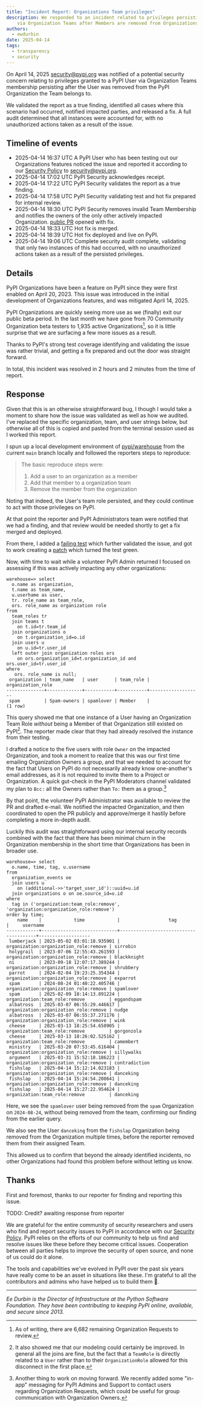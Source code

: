 ```yaml
---
title: "Incident Report: Organizations Team privileges"
description: We responded to an incident related to privileges persisting
    via Organization Teams after Members are removed from Organizations.
authors:
  - ewdurbin
date: 2025-04-14
tags:
  - transparency
  - security
---
```


On April 14, 2025 <security@pypi.org> was notified of a potential security concern
relating to privileges granted to a PyPI User via Organization Teams membership
persisting after the User was removed from the PyPI Organization the Team belongs to.

We validated the report as a true finding, identified all cases where this scenario
had occurred, notified impacted parties, and released a fix.
A full audit determined that all instances were accounted for,
with no unauthorized actions taken as a result of the issue.

<!-- more -->

## Timeline of events

- 2025-04-14 16:37 UTC
    A PyPI User who has been testing out our Organizations features noticed the issue
    and reported it according to our [Security Policy](https://pypi.org/security/)
    to <security@pypi.org>.
- 2025-04-14 17:02 UTC
    PyPI Security acknowledges receipt.
- 2025-04-14 17:22 UTC
    PyPI Security validates the report as a true finding.
- 2025-04-14 17:58 UTC
    PyPI Security validating test and hot fix prepared for internal review.
- 2025-04-14 18:30 UTC
    PyPI Security removes invalid Team Membership and notifies the owners of the only
    other actively impacted Organization.
    [public PR](https://github.com/pypi/warehouse/pull/17957) opened with fix.
- 2025-04-14 18:33 UTC
    Hot fix is merged.
- 2025-04-14 18:39 UTC
    Hot fix deployed and live on PyPI.
- 2025-04-14 19:06 UTC
    Complete security audit complete, validating that only two instances of this had
    occurred, with no unauthorized actions taken as a result of the persisted
    privileges.

## Details

PyPI Organizations have been a feature on PyPI since they were first enabled
on April 20, 2023.
This issue was introduced in the initial development of Organizations features,
and was mitigated April 14, 2025.

PyPI Organizations are quickly seeing more use as we (finally) exit our public beta
period. In the last month we have gone from 70 Community Organization beta testers
to 1,935 active Organizations[^1], so it is little surprise that we are surfacing a few
more issues as a result.

Thanks to PyPI's strong test coverage identifying and validating the issue was rather
trivial, and getting a fix prepared and out the door was straight forward.

In total, this incident was resolved in 2 hours and 2 minutes from the time of report.

## Response

Given that this is an otherwise straightforward bug, I though I would take a moment
to share how the issue was validated as well as how we audited.
I've replaced the specific organization, team, and user strings below,
but otherwise all of this is copied and pasted from the terminal session used
as I worked this report.

I spun up a local development environment of
[pypi/warehouse](https://github.com/pypi/warehouse)
from the current `main` branch locally and followed the reporters steps to reproduce:

> The basic reproduce steps were:
> 
> 1. Add a user to an organization as a member
> 2. Add that member to a organization team
> 3. Remove the member from the organization

Noting that indeed, the User's team role persisted, and they could continue to act
with those privileges on PyPI.

At that point the reporter and PyPI Administrators team were notified that we had a
finding, and that review would be needed shortly to get a fix merged and deployed.

From there, I added a
[failing test](https://github.com/pypi/warehouse/pull/17957/commits/33707f0ad72e4d2efacf85fd0488e0c42fca47e6)
which further validated the issue, and got to work creating a
[patch](https://github.com/pypi/warehouse/pull/17957/commits/34a40178ee7d0e048e45867a9d8f76497f68da8c)
which turned the test green.

Now, with time to wait while a volunteer PyPI Admin returned I focused on assessing
if this was actively impacting any other organizations:

```
warehouse=> select
  o.name as organization,
  t.name as team_name,
  u.userhame as user,
  tr. role_name as team_role,
  ors. role_name as organization role
from
  team_roles tr
  join teams t
    on t.id=tr.team_id
  join organizations o
    on t.organization_id=o.id
  join users u
    on u.id=tr.user_id
  left outer join organization roles ors
    on ors.organization_id=t.organization_id and ors.user_id=tr.user_id
where
   ors. role_name is null;
 organization | team_name   | user      | team_role | organization_role
--------------+-------------+-----------+-----------+-------------------
 spam         | Spam-owners | spamlover | Member    | 
(1 row)
```

This query showed me that one instance of a User having an Organization Team Role
_without_ being a Member of that Organization still existed on PyPI[^2].
The reporter made clear that they had already resolved the instance from their testing.

I drafted a notice to the five users with role `Owner` on the impacted Organization, 
and took a moment to realize that this was our first time emailing Organization
Owners a group, and that we needed to account for the fact that Users on PyPI
do not necessarily already know one-another's email addresses, as it is not required
to invite them to a Project or Organization. A quick gut-check in the PyPI Moderators
channel validated my plan to `Bcc:` all the Owners rather than `To:` them as a
group.[^3]

By that point, the volunteer PyPI Administrator was available to review the PR and
drafted e-mail. We notified the impacted Organization, and then coordinated to
open the PR publicly and approve/merge it hastily before completing a more in-depth
audit.

Luckily this audit was straightforward using our internal security records
combined with the fact that there has been minimal churn in the Organization membership
in the short time that Organizations has been in broader use.

```
warehouse=> select
  o.name, time, tag, u.username
from
  organization_events oe
  join users u
    on (additional->>'target_user_id')::uuid=u.id
  join organizations o on oe.source_id=o.id
where
  tag in ('organization:team_role:remove', 'organization:organization_role:remove')
order by time;
    name    |            time            |                  tag                  |     username      
------------+----------------------------+---------------------------------------+-------------------
 lumberjack | 2023-05-02 03:01:18.935901 | organization:organization_role:remove | sirrobin
 holygrail  | 2023-07-06 12:55:43.261593 | organization:organization_role:remove | blackknight
 ni         | 2023-09-18 12:07:17.389244 | organization:organization_role:remove | shrubbery
 parrot     | 2024-02-04 19:23:25.354344 | organization:organization_role:remove | exparrot
 spam       | 2024-08-24 01:40:22.405746 | organization:organization_role:remove | spamlover
 spam       | 2025-02-09 18:14:13.891224 | organization:team_role:remove         | eggandspam
 albatross  | 2025-03-07 06:55:29.446617 | organization:organization_role:remove | nudge
 albatross  | 2025-03-07 06:55:37.271176 | organization:organization_role:remove | wink
 cheese     | 2025-03-13 18:25:54.650905 | organization:team_role:remove         | gorgonzola
 cheese     | 2025-03-13 18:26:02.525162 | organization:team_role:remove         | camembert
 ministry   | 2025-03-20 07:53:45.616404 | organization:organization_role:remove | sillywalks
 argument   | 2025-03-31 15:52:18.186223 | organization:organization_role:remove | contradiction
 fishslap   | 2025-04-14 15:12:14.023183 | organization:organization_role:remove | danceking
 fishslap   | 2025-04-14 15:24:54.208641 | organization:organization_role:remove | danceking
 fishslap   | 2025-04-14 15:27:22.954624 | organization:team_role:remove         | danceking
```

Here, we see the `spamlover` user being removed from the `spam` Organization
on `2024-08-24`, without being removed from the team, confirming our finding from the
earlier query.

We also see the User `danceking` from the `fishslap` Organization being removed from
the Organization multiple times, before the reporter removed them from their assigned
Team.

This allowed us to confirm that beyond the already identified incidents,
no other Organizations had found this problem before without letting us know.

## Thanks

First and foremost, thanks to our reporter for finding and reporting this issue.

TODO: Credit? awaiting response from reporter

We are grateful for the entire community of security researchers and users who
find and report security issues to PyPI in accordance with our
[Security Policy](https://pypi.org/security/).
PyPI relies on the efforts of our community to help us find and resolve issues like
these before they become critical issues.
Cooperation between all parties helps to improve the security of open source,
and none of us could do it alone.

The tools and capabilities we've evolved in PyPI over the past six years have really
come to be an asset in situations like these. I'm grateful to all the contributors
and admins who have helped us to build them 💜.

---

_Ee Durbin is the Director of Infrastructure at
the Python Software Foundation.
They have been contributing to keeping PyPI online, available, and
secure since 2013._

[^1]:
    As of writing, there are 6,682 remaining Organization Requests to review.

[^2]:
    It also showed me that our modeling could certainly be improved.
    In general all the joins are fine, but the fact that a `TeamRole` is directly
    related to a `User` rather than to their `OrganizationRole` allowed for this
    disconnect in the first place.

[^3]:
    Another thing to work on moving forward. We recently added some "in-app" messaging
    for PyPI Admins and Support to contact users regarding Organization Requests,
    which could be useful for group communication with Organization Owners.
